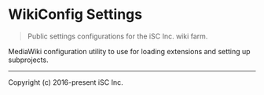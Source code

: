 # WikiConfig Settings
> Public settings configurations for the iSC Inc. wiki farm.

MediaWiki configuration utility to use for loading extensions and setting up subprojects.

----
Copyright (c) 2016-present iSC Inc.
